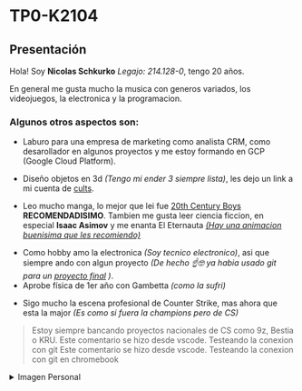 # TP0-K2104
## Presentación
Hola! Soy **Nicolas Schkurko** *Legajo: 214.128-0*, tengo 20 años.

En general me gusta mucho la musica con generos variados, los videojuegos, la electronica y la programacion.


### Algunos otros aspectos son:
- Laburo para una empresa de marketing como analista CRM, como desarollador en algunos proyectos y me estoy formando en GCP (Google Cloud Platform).
* Diseño objetos en 3d *(Tengo mi ender 3 siempre lista)*, les dejo un link a mi cuenta de [cults](https://cults3d.com/es/usuarios/Nicho/modelos-3d).
+ Leo mucho manga, lo mejor que lei fue [20th Century Boys](https://www.youtube.com/watch?v=CCH5Gf3axWE) **RECOMENDADISIMO**. Tambien me gusta leer ciencia ficcion, en especial **Isaac Asimov** y me enanta El Eternauta [*(Hay una animacion buenisima que les recomiendo)*](https://www.youtube.com/watch?v=xVB21JBYvy8)
* Como hobby amo la electronica *(Soy tecnico electronico)*, asi que siempre ando con algun proyecto *(De hecho ☝️🤓 ya habia usado git para un [proyecto final](https://gitlab.com/chucoidle/proyecto-final-isj-bartolsic-schkurko-y-castillo) )*.
* Aprobe física de 1er año con Gambetta *(como la sufri)*
+ Sigo mucho la escena profesional de Counter Strike, mas ahora que esta la major *(Es como si fuera la champions pero de CS)*
> Estoy siempre bancando proyectos nacionales de CS como 9z, Bestia o KRU.
> Este comentario se hizo desde vscode. Testeando la conexion con git
> Este comentario se hizo desde vscode. Testeando la conexion con git en chromebook

<details>
<summary>Imagen Personal</summary>

<img align="left" width="300px" border-radius= "7px"  src="https://github.com/pdepjm/2024-tp0-presentacion-NicolasSchkurko/assets/164418807/40ce0b8b-d2f3-41b2-b495-e57f7b7fd07f" title="Para achicar la imagen pueden ir la presentacion de Martin Miranda (genio) y robarle el codigo como hice yo xd"> 
<details>
<summary>Wololo :trollface:</summary>

https://github.com/pdepjm/2024-tp0-presentacion-NicolasSchkurko/assets/164418807/5a8a69dc-d2a0-403b-ac96-a2ba05d7d283

</details>

</details>









